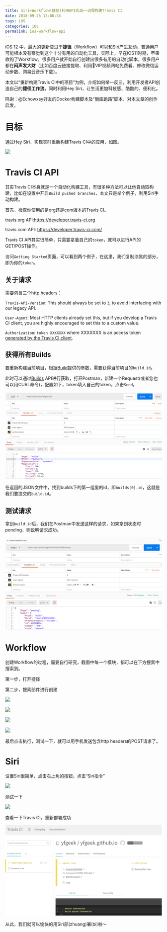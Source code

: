 ```yaml
---
title: Siri+Workflow(捷径)利用API实战——远程构建Travis CI
date: 2018-09-25 13:00:53
tags: iOS
categories: iOS
permalink: ios-workflow-api
---
```


iOS 12 中，最大的更新莫过于**捷径**（Workflow）可以和Siri产生互动。普通用户可能根本没有察觉到这个十分有用的自动化工具，实际上，早在iOS11时期，苹果收购了Workflow，很多用户就开始自行创建出很多有用的自动化脚本，很多用户都在**闷声发大财**（比如百度云链接提取、利用VIP视频网站免费看、修改微信运动步数、网易云音乐下载）。

本文以“重新构建Travis CI中的项目”为例，介绍如何举一反三，利用开发者API创造自己的**捷径工作流**，同时利用Hey Siri，让生活更加科技感、酷酷的、便利化。

鸣谢：@Echowxsy好友的Docker构建脚本及“删库跑路”脚本，对本文章的创作启发。

# 目标

通过Hey Siri，实现实时重新构建Travis CI中的应用，如图。

![](/content/images/ios-workflow-api/app/6.jpg)

# Travis CI API

其实Travis CI本身就是一个自动化构建工具，有很多种方法可以让他自动取构建，比如在设置中开启``Build pushed branches``，本文只是举个例子，利用Siri手动构建。

首先，检查你使用的是org还是com版本的Travis CI。

travis.org API:https://developer.travis-ci.org

travis.com API: https://developer.travis-ci.com/

Travis CI API其实很简单，只需要拿着自己的`token`，就可以进行API的GET/POST操作。

访问`Getting Started`页面，可以看到两个例子，在这里，我们复制涂黑的部分，即为你的`token`。

## 关于请求

需要包含三个http headers：

`Travis-API-Version`: This should always be set to `3`, to avoid interfacing with our legacy API.

`User-Agent`: Most HTTP clients already set this, but if you develop a Travis CI client, you are highly encouraged to set this to a custom value.

`Authorization`: `token XXXXXXX` where XXXXXXX is an access token [generated by the Travis CI client](https://developer.travis-ci.org/authentication).

## 获得所有Builds

要重新构建当前项目，根据[Build](https://developer.travis-ci.org/resource/build#Build)提供的参数，需要获得当前项目的`build.id`。

此时可以通过[Builds](https://developer.travis-ci.org/resource/builds) API进行获取，打开Postman，新建一个Request(或者您也可以用CURL命令)，配置如下，token填入自己的token，点击`Send`。

![](/content/images/ios-workflow-api/2.png)

在返回的JSON文件中，找到builds下的第一组里的id，即`builds[0].id`，这就是我们要提交的`build.id`。

## 测试请求

拿到`build.id`后，我们在Postman中发送这样的请求，如果拿到状态时pending，则说明请求成功。

![](/content/images/ios-workflow-api/3.png)

# Workflow

创建Workflow的过程，需要自行研究，截图中每一个模块，都可以在下方搜索中搜索到。

第一步，打开捷径

第二步，搜索部件进行创建

![](/content/images/ios-workflow-api/app/1.jpg)

![](/content/images/ios-workflow-api/app/2.jpg)

![](/content/images/ios-workflow-api/app/3.jpg)

![](/content/images/ios-workflow-api/app/4.jpg)

最后点击执行，测试一下，就可以用手机发送包含http headers的POST请求了。

# Siri

设置Siri很简单，点击右上角的按钮，点击“Siri指令”

![](/content/images/ios-workflow-api/app/5.jpg)

测试一下

![](/content/images/ios-workflow-api/app/6.jpg)

查看一下Travis CI，重新部署成功

![](/content/images/ios-workflow-api/1.png)

从此，我们就可以愉快的用Siri部(zhuang)署(bi)啦～